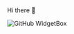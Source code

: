 ### 
Hi there 👋


![GitHub WidgetBox](https://github-widgetbox.vercel.app/api/profile?username=latiao-awa&data=followers,repositories,stars,commits&theme=darkmode)
